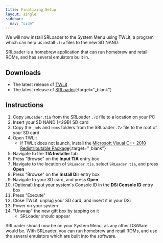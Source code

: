 ```yaml
---
title: Finalizing Setup
layout: single
sidebar:
  nav: "side"
---
```


We will now install SRLoader to the System Menu using TWLit, a program which can help us install `.tia` files to the new SD NAND.

SRLoader is a homebrew application that can run homebrew and retail ROMs, and has several emulators built in.

## Downloads

- The latest release of [TWLit](/assets/files/TWLit.exe)
- The latest release of [SRLoader](https://github.com/Robz8/SRLoader/releases){:target="_blank"}

## Instructions

1. Copy `SRLoader.tia` from the SRLoader `.7z` file to a location on your PC
2. Insert your SD NAND (<2GB) SD card
3. Copy the `_nds` and `roms` folders from the SRLoader `.7z` file to the root of your SD card
4. Open TWLit
    - If TWLit does not launch, install the [Microsoft Visual C++ 2010 Redistributable Package](https://www.microsoft.com/en-us/download/details.aspx?id=5555){:target="_blank"}
5. Navigate to the **TIA Installer** tab
6. Press "Browse" on the **Input TIA** entry box
7. Navigate to the location of `SRLoader.tia`, select `SRLoader.tia`, and press **Open**
8. Press "Browse" on the **Install Dir** entry box
9. Navigate to your SD card, and press **Open**
10. (Optional) Input your system's Console ID in the **DSi Console ID** entry box
11. Press "Execute"
12. Close TWLit, unplug your SD card, and insert it in your DSi
13. Power on your system
14. "Unwrap" the new gift box by tapping on it
    - SRLoader should appear

SRLoader should now be on your System Menu, as any other DSiWare would be. With SRLoader, you can run homebrew and retail ROMs, and use the several emulators which are built into the software.
